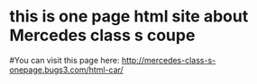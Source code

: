 # this is one page html site about Mercedes class s coupe

#You can visit this page here:
http://mercedes-class-s-onepage.bugs3.com/html-car/
